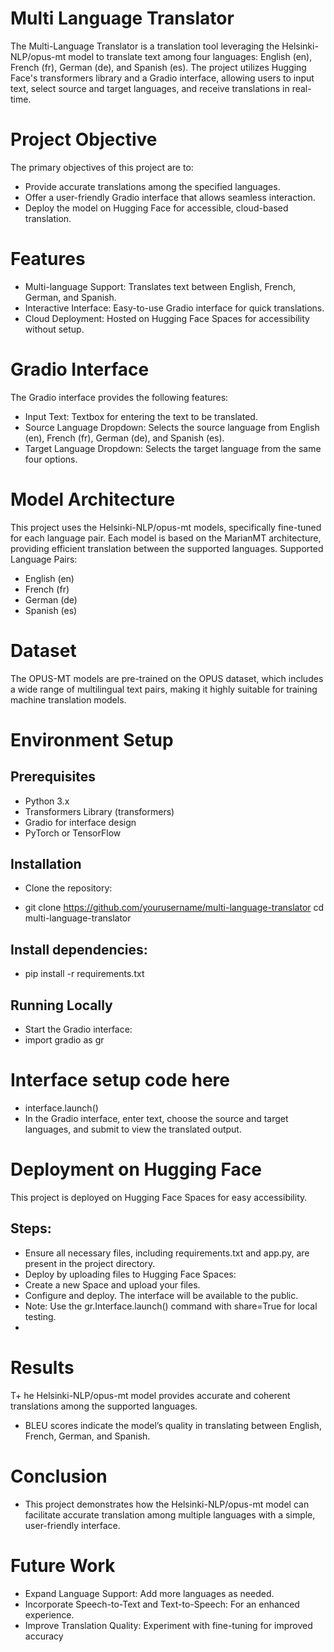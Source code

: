 # Multi Language Translator
The Multi-Language Translator is a translation tool leveraging the Helsinki-NLP/opus-mt model to translate text among four languages: English (en), French (fr), German (de), and Spanish (es). The project utilizes Hugging Face's transformers library and a Gradio interface, allowing users to input text, select source and target languages, and receive translations in real-time.

# Project Objective
The primary objectives of this project are to:

+ Provide accurate translations among the specified languages.
+ Offer a user-friendly Gradio interface that allows seamless interaction.
+ Deploy the model on Hugging Face for accessible, cloud-based translation.
  
# Features
+ Multi-language Support: Translates text between English, French, German, and Spanish.
+ Interactive Interface: Easy-to-use Gradio interface for quick translations.
+ Cloud Deployment: Hosted on Hugging Face Spaces for accessibility without setup.
  
# Gradio Interface
The Gradio interface provides the following features:

+ Input Text: Textbox for entering the text to be translated.
+ Source Language Dropdown: Selects the source language from English (en), French (fr), German (de), and Spanish (es).
+ Target Language Dropdown: Selects the target language from the same four options.
  
# Model Architecture
This project uses the Helsinki-NLP/opus-mt models, specifically fine-tuned for each language pair. Each model is based on the MarianMT architecture, providing efficient translation between the supported languages.
Supported Language Pairs:
+ English (en)
+ French (fr)
+ German (de)
+ Spanish (es)
  
# Dataset
The OPUS-MT models are pre-trained on the OPUS dataset, which includes a wide range of multilingual text pairs, making it highly suitable for training machine translation models.

# Environment Setup
## Prerequisites
+ Python 3.x
+ Transformers Library (transformers)
+ Gradio for interface design
+ PyTorch or TensorFlow
## Installation
+ Clone the repository:

+ git clone https://github.com/yourusername/multi-language-translator
cd multi-language-translator
## Install dependencies:
+ pip install -r requirements.txt
## Running Locally
+ Start the Gradio interface:
+ import gradio as gr
# Interface setup code here
+ interface.launch()
+ In the Gradio interface, enter text, choose the source and target languages, and submit to view the translated output.

# Deployment on Hugging Face
This project is deployed on Hugging Face Spaces for easy accessibility.
## Steps:
+ Ensure all necessary files, including requirements.txt and app.py, are present in the project directory.
+ Deploy by uploading files to Hugging Face Spaces:
+ Create a new Space and upload your files.
+ Configure and deploy. The interface will be available to the public.
+ Note: Use the gr.Interface.launch() command with share=True for local testing.
+ 
# Results
T+ he Helsinki-NLP/opus-mt model provides accurate and coherent translations among the supported languages.
+ BLEU scores indicate the model’s quality in translating between English, French, German, and Spanish.
  
# Conclusion
+ This project demonstrates how the Helsinki-NLP/opus-mt model can facilitate accurate translation among multiple languages with a simple, user-friendly interface.

# Future Work
+ Expand Language Support: Add more languages as needed.
+ Incorporate Speech-to-Text and Text-to-Speech: For an enhanced experience.
+ Improve Translation Quality: Experiment with fine-tuning for improved accuracy
